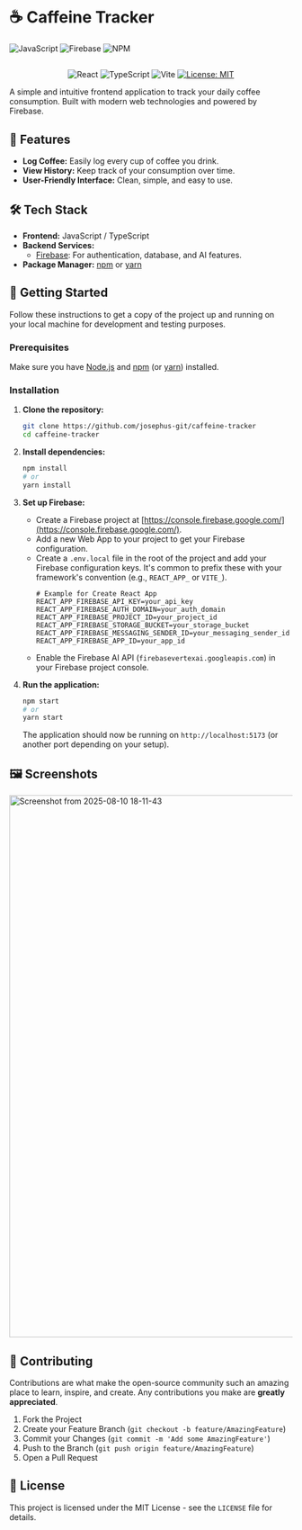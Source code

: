 # ☕ Caffeine Tracker

![JavaScript](https://img.shields.io/badge/JavaScript-F7DF1E?style=for-the-badge&logo=javascript&logoColor=black)
![Firebase](https://img.shields.io/badge/Firebase-FFCA28?style=for-the-badge&logo=firebase&logoColor=black)
![NPM](https://img.shields.io/badge/npm-CB3837?style=for-the-badge&logo=npm&logoColor=white)

##

<p align="center">
  <img src="https://img.shields.io/badge/react-%2320232a.svg?style=for-the-badge&logo=react&logoColor=%2361DAFB" alt="React"/>
  <img src="https://img.shields.io/badge/typescript-%23007ACC.svg?style=for-the-badge&logo=typescript&logoColor=white" alt="TypeScript"/>
  <img src="https://img.shields.io/badge/vite-%23646CFF.svg?style=for-the-badge&logo=vite&logoColor=white" alt="Vite"/>
  <a href="LICENSE.md"><img src="https://img.shields.io/badge/License-MIT-yellow.svg?style=for-the-badge" alt="License: MIT"/></a>
</p>


A simple and intuitive frontend application to track your daily coffee consumption. Built with modern web technologies and powered by Firebase.

## 🌟 Features

-   **Log Coffee:** Easily log every cup of coffee you drink.
-   **View History:** Keep track of your consumption over time.
-   **User-Friendly Interface:** Clean, simple, and easy to use.

## 🛠️ Tech Stack

-   **Frontend:** JavaScript / TypeScript
-   **Backend Services:**
    -   [Firebase](https://firebase.google.com/): For authentication, database, and AI features.
-   **Package Manager:** [npm](https://www.npmjs.com/) or [yarn](https://yarnpkg.com/)

## 🚀 Getting Started

Follow these instructions to get a copy of the project up and running on your local machine for development and testing purposes.

### Prerequisites

Make sure you have [Node.js](https://nodejs.org/) and [npm](https://www.npmjs.com/get-npm) (or [yarn](https://yarnpkg.com/)) installed.

### Installation

1.  **Clone the repository:**
    ```sh
    git clone https://github.com/josephus-git/caffeine-tracker
    cd caffeine-tracker
    ```

2.  **Install dependencies:**
    ```sh
    npm install
    # or
    yarn install
    ```

3.  **Set up Firebase:**
    -   Create a Firebase project at [https://console.firebase.google.com/](https://console.firebase.google.com/).
    -   Add a new Web App to your project to get your Firebase configuration.
    -   Create a `.env.local` file in the root of the project and add your Firebase configuration keys. It's common to prefix these with your framework's convention (e.g., `REACT_APP_` or `VITE_`).
        ```env
        # Example for Create React App
        REACT_APP_FIREBASE_API_KEY=your_api_key
        REACT_APP_FIREBASE_AUTH_DOMAIN=your_auth_domain
        REACT_APP_FIREBASE_PROJECT_ID=your_project_id
        REACT_APP_FIREBASE_STORAGE_BUCKET=your_storage_bucket
        REACT_APP_FIREBASE_MESSAGING_SENDER_ID=your_messaging_sender_id
        REACT_APP_FIREBASE_APP_ID=your_app_id
        ```
    -   Enable the Firebase AI API (`firebasevertexai.googleapis.com`) in your Firebase project console.

4.  **Run the application:**
    ```sh
    npm start
    # or
    yarn start
    ```
    The application should now be running on `http://localhost:5173` (or another port depending on your setup).

## 🖼️ Screenshots

<img width="1916" height="964" alt="Screenshot from 2025-08-10 18-11-43" src="https://github.com/user-attachments/assets/8104547a-607d-478e-8762-9128c8e3c059" />


## 🤝 Contributing

Contributions are what make the open-source community such an amazing place to learn, inspire, and create. Any contributions you make are **greatly appreciated**.

1.  Fork the Project
2.  Create your Feature Branch (`git checkout -b feature/AmazingFeature`)
3.  Commit your Changes (`git commit -m 'Add some AmazingFeature'`)
4.  Push to the Branch (`git push origin feature/AmazingFeature`)
5.  Open a Pull Request

## 📜 License

This project is licensed under the MIT License - see the `LICENSE` file for details.

